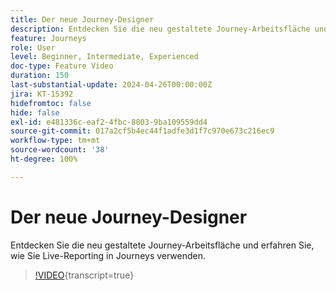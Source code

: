 ```yaml
---
title: Der neue Journey-Designer
description: Entdecken Sie die neu gestaltete Journey-Arbeitsfläche und erfahren Sie, wie Sie Live-Reporting in Journeys verwenden.
feature: Journeys
role: User
level: Beginner, Intermediate, Experienced
doc-type: Feature Video
duration: 150
last-substantial-update: 2024-04-26T00:00:00Z
jira: KT-15392
hidefromtoc: false
hide: false
exl-id: e481336c-eaf2-4fbc-8803-9ba109559dd4
source-git-commit: 017a2cf5b4ec44f1adfe3d1f7c970e673c216ec9
workflow-type: tm+mt
source-wordcount: '38'
ht-degree: 100%

---
```


# Der neue Journey-Designer

Entdecken Sie die neu gestaltete Journey-Arbeitsfläche und erfahren Sie, wie Sie Live-Reporting in Journeys verwenden.

>[!VIDEO](https://video.tv.adobe.com/v/3428767/?learn=on){transcript=true}
